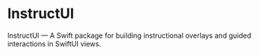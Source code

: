 # InstructUI
InstructUI — A Swift package for building instructional overlays and guided interactions in SwiftUI views.
